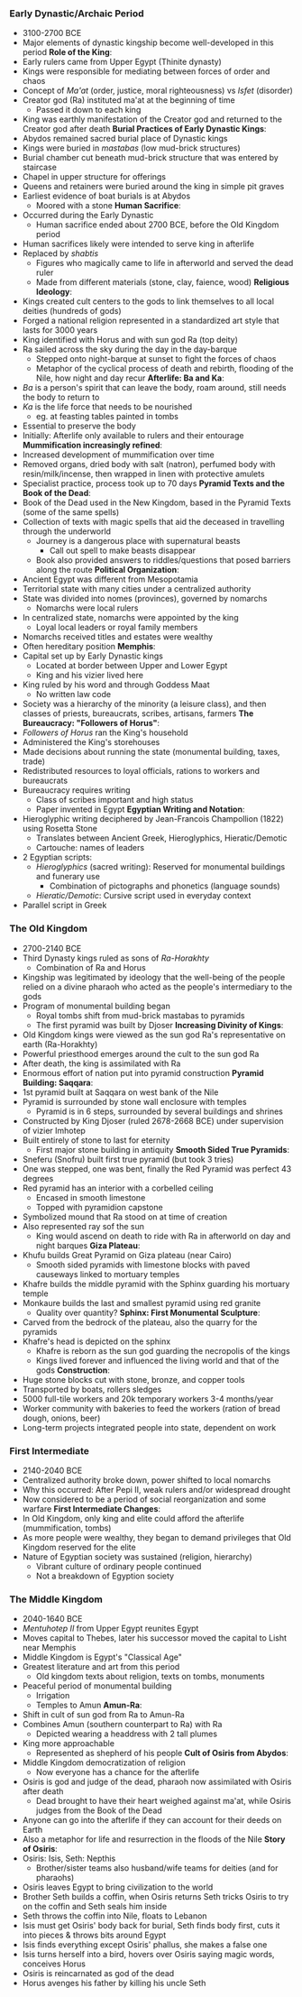 ### Early Dynastic/Archaic Period
 - 3100-2700 BCE
 - Major elements of dynastic kingship become well-developed in this period
**Role of the King**:
 - Early rulers came from Upper Egypt (Thinite dynasty)
 - Kings were responsible for mediating between forces of order and chaos
 - Concept of *Ma'at* (order, justice, moral righteousness) vs *Isfet* (disorder)
 - Creator god (Ra) instituted ma'at at the beginning of time
	 - Passed it down to each king
 - King was earthly manifestation of the Creator god and returned to the Creator god after death
**Burial Practices of Early Dynastic Kings**:
 - Abydos remained sacred burial place of Dynastic kings
 - Kings were buried in *mastabas* (low mud-brick structures)
 - Burial chamber cut beneath mud-brick structure that was entered by staircase
 - Chapel in upper structure for offerings
 - Queens and retainers were buried around the king in simple pit graves
 - Earliest evidence of boat burials is at Abydos
	 - Moored with a stone
**Human Sacrifice**:
 - Occurred during the Early Dynastic
	 - Human sacrifice ended about 2700 BCE, before the Old Kingdom period
 - Human sacrifices likely were intended to serve king in afterlife
 - Replaced by *shabtis*
	 - Figures who magically came to life in afterworld and served the dead ruler
	 - Made from different materials (stone, clay, faience, wood)
**Religious Ideology**:
 - Kings created cult centers to the gods to link themselves to all local deities (hundreds of gods)
 - Forged a national religion represented in a standardized art style that lasts for 3000 years
 - King identified with Horus and with sun god Ra (top deity)
 - Ra sailed across the sky during the day in the day-barque
	 - Stepped onto night-barque at sunset to fight the forces of chaos
	 - Metaphor of the cyclical process of death and rebirth, flooding of the Nile, how night and day recur
**Afterlife: Ba and Ka**:
 - *Ba* is a person's spirit that can leave the body, roam around, still needs the body to return to
 - *Ka* is the life force that needs to be nourished
	 - eg. at feasting tables painted in tombs
 - Essential to preserve the body
 - Initially: Afterlife only available to rulers and their entourage
**Mummification increasingly refined**:
 - Increased development of mummification over time
 - Removed organs, dried body with salt (natron), perfumed body with resin/milk/incense, then wrapped in linen with protective amulets
 - Specialist practice, process took up to 70 days
**Pyramid Texts and the Book of the Dead**:
 - Book of the Dead used in the New Kingdom, based in the Pyramid Texts (some of the same spells)
 - Collection of texts with magic spells that aid the deceased in travelling through the underworld
	 - Journey is a dangerous place with supernatural beasts
		 - Call out spell to make beasts disappear
	 - Book also provided answers to riddles/questions that posed barriers along the route
**Political Organization**:
 - Ancient Egypt was different from Mesopotamia
 - Territorial state with many cities under a centralized authority
 - State was divided into nomes (provinces), governed by nomarchs
	 - Nomarchs were local rulers
 - In centralized state, nomarchs were appointed by the king
	 - Loyal local leaders or royal family members
 - Nomarchs received titles and estates were wealthy
 - Often hereditary position
**Memphis**:
 - Capital set up by Early Dynastic kings
	 - Located at border between Upper and Lower Egypt
	 - King and his vizier lived here
 - King ruled by his word and through Goddess Maat
	 - No written law code
 - Society was a hierarchy of the minority (a leisure class), and then classes of priests, bureaucrats, scribes, artisans, farmers
**The Bureaucracy: "Followers of Horus"**:
 - *Followers of Horus* ran the King's household
 - Administered the King's storehouses
 - Made decisions about running the state (monumental building, taxes, trade)
 - Redistributed resources to loyal officials, rations to workers and bureaucrats
 - Bureaucracy requires writing
	 - Class of scribes important and high status
	 - Paper invented in Egypt
**Egyptian Writing and Notation**:
 - Hieroglyphic writing deciphered by Jean-Francois Champollion (1822) using Rosetta Stone
	 - Translates between Ancient Greek, Hieroglyphics, Hieratic/Demotic
	 - Cartouche: names of leaders
 - 2 Egyptian scripts:
	 - *Hieroglyphics* (sacred writing): Reserved for monumental buildings and funerary use
		 - Combination of pictographs and phonetics (language sounds)
	 - *Hieratic/Demotic*: Cursive script used in everyday context
 - Parallel script in Greek

### The Old Kingdom
 - 2700-2140 BCE
 - Third Dynasty kings ruled as sons of *Ra-Horakhty*
	 - Combination of Ra and Horus
 - Kingship was legitimated by ideology that the well-being of the people relied on a divine pharaoh who acted as the people's intermediary to the gods
 - Program of monumental building began
	 - Royal tombs shift from mud-brick mastabas to pyramids
	 - The first pyramid was built by Djoser
**Increasing Divinity of Kings**:
 - Old Kingdom kings were viewed as the sun god Ra's representative on earth (Ra-Horakhty)
 - Powerful priesthood emerges around the cult to the sun god Ra
 - After death, the king is assimilated with Ra
 - Enormous effort of nation put into pyramid construction
**Pyramid Building: Saqqara**:
 - 1st pyramid built at Saqqara on west bank of the Nile
 - Pyramid is surrounded by stone wall enclosure with temples
	 - Pyramid is in 6 steps, surrounded by several buildings and shrines
 - Constructed by King Djoser (ruled 2678-2668 BCE) under supervision of vizier Imhotep
 - Built entirely of stone to last for eternity
	 - First major stone building in antiquity
**Smooth Sided True Pyramids**:
 - Sneferu (Snofru) built first true pyramid (but took 3 tries)
 - One was stepped, one was bent, finally the Red Pyramid was perfect 43 degrees
 - Red pyramid has an interior with a corbelled ceiling
	 - Encased in smooth limestone
	 - Topped with pyramidion capstone
 - Symbolized mound that Ra stood on at time of creation
 - Also represented ray sof the sun
	 - King would ascend on death to ride with Ra in afterworld on day and night barques
**Giza Plateau**:
 - Khufu builds Great Pyramid on Giza plateau (near Cairo)
	 - Smooth sided pyramids with limestone blocks with paved causeways linked to mortuary temples
 - Khafre builds the middle pyramid with the Sphinx guarding his mortuary temple
 - Monkaure builds the last and smallest pyramid using red granite
	 - Quality over quantity?
**Sphinx: First Monumental Sculpture**:
 - Carved from the bedrock of the plateau, also the quarry for the pyramids
 - Khafre's head is depicted on the sphinx
	 - Khafre is reborn as the sun god guarding the necropolis of the kings
	 - Kings lived forever and influenced the living world and that of the gods
**Construction**:
 - Huge stone blocks cut with stone, bronze, and copper tools
 - Transported by boats, rollers sledges
 - 5000 full-tile workers and 20k temporary workers 3-4 months/year
 - Worker community with bakeries to feed the workers (ration of bread dough, onions, beer)
 - Long-term projects integrated people into state, dependent on work

### First Intermediate
 - 2140-2040 BCE
 - Centralized authority broke down, power shifted to local nomarchs
 - Why this occurred: After Pepi II, weak rulers and/or widespread drought
 - Now considered to be a period of social reorganization and some warfare
**First Intermediate Changes**:
 - In Old Kingdom, only king and elite could afford the afterlife (mummification, tombs)
 - As more people were wealthy, they began to demand privileges that Old Kingdom reserved for the elite
 - Nature of Egyptian society was sustained (religion, hierarchy)
	 - Vibrant culture of ordinary people continued
	 - Not a breakdown of Egyption society

### The Middle Kingdom
 - 2040-1640 BCE
 - *Mentuhotep II*  from Upper Egypt reunites Egypt
 - Moves capital to Thebes, later his successor moved the capital to Lisht near Memphis
 - Middle Kingdom is Egypt's "Classical Age"
 - Greatest literature and art from this period
	 - Old kingdom texts about religion, texts on tombs, monuments
 - Peaceful period of monumental building
	 - Irrigation
	 - Temples to Amun
**Amun-Ra**:
 - Shift in cult of sun god from Ra to Amun-Ra
 - Combines Amun (southern counterpart to Ra) with Ra
	 - Depicted wearing a headdress with 2 tall plumes
 - King more approachable
	 - Represented as shepherd of his people
**Cult of Osiris from Abydos**:
 - Middle Kingdom democratization of religion
	 - Now everyone has a chance for the afterlife
 - Osiris is god and judge of the dead, pharaoh now assimilated with Osiris after death
	 - Dead brought to have their heart weighed against ma'at, while Osiris judges from the Book of the Dead
 - Anyone can go into the afterlife if they can account for their deeds on Earth
 - Also a metaphor for life and resurrection in the floods of the Nile
**Story of Osiris**:
 - Osiris: Isis, Seth: Nepthis
	 - Brother/sister teams also husband/wife teams for deities (and for pharaohs)
 - Osiris leaves Egypt to bring civilization to the world
 - Brother Seth builds a coffin, when Osiris returns Seth tricks Osiris to try on the coffin and Seth seals him inside
 - Seth throws the coffin into Nile, floats to Lebanon
 - Isis must get Osiris' body back for burial, Seth finds body first, cuts it into pieces & throws bits around Egypt
 - Isis finds everything except Osiris' phallus, she makes a false one
 - Isis turns herself into a bird, hovers over Osiris saying magic words, conceives Horus
 - Osiris is reincarnated as god of the dead
 - Horus avenges his father by killing his uncle Seth
